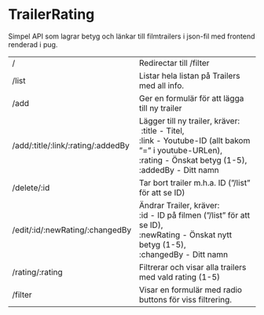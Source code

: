 # TrailerRating
Simpel API som lagrar betyg och länkar till filmtrailers i json-fil med frontend renderad i pug.
<table>
	<tr>
   	<td>/</td>	<td>Redirectar till /filter</td>
	</tr>
	<tr>
   	<td>/list</td>	<td>Listar hela listan på Trailers med all info.</td>
	</tr>
	<tr>
   	<td>/add</td>	<td>Ger en formulär för att lägga till ny trailer</td>
	</tr>
	<tr>
   	<td>/add/:title/:link/:rating/:addedBy</td>	<td>Lägger till ny trailer, kräver:<br> :title - Titel,<br>:link - Youtube-ID (allt bakom ”=” i youtube-URLen),<br>:rating - Önskat betyg (1-5),<br>:addedBy - Ditt namn</td>
	</tr>
	<tr>
   	<td>/delete/:id</td>	<td>Tar bort trailer m.h.a. ID (”/list” för att se ID)</td>
	</tr>
	<tr>
   	<td>/edit/:id/:newRating/:changedBy</td>	<td>Ändrar Trailer, kräver:<br>:id - ID på filmen (”/list” för att se ID),<br>:newRating - Önskat nytt betyg (1-5),<br>:changedBy - Ditt namn</td>
	</tr>
	<tr>
   	<td>/rating/:rating</td>	<td>Filtrerar och visar alla trailers med vald rating (1-5)</td>
	</tr>
	<tr>
   	<td>/filter</td>	<td>Visar en formulär med radio buttons för viss filtrering.</td>
	</tr>	
</table>
